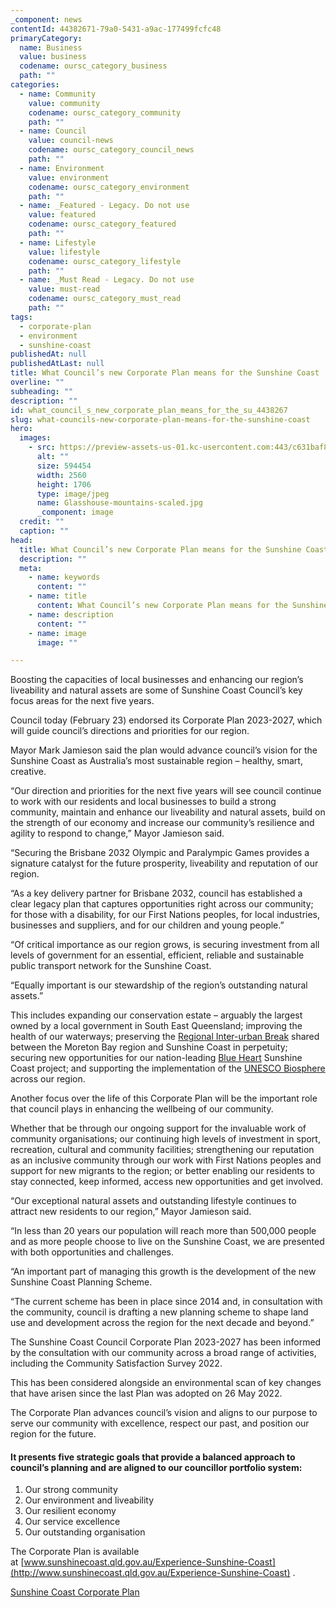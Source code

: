 ```yaml
---
_component: news
contentId: 44382671-79a0-5431-a9ac-177499fcfc48
primaryCategory:
  name: Business
  value: business
  codename: oursc_category_business
  path: ""
categories:
  - name: Community
    value: community
    codename: oursc_category_community
    path: ""
  - name: Council
    value: council-news
    codename: oursc_category_council_news
    path: ""
  - name: Environment
    value: environment
    codename: oursc_category_environment
    path: ""
  - name: _Featured - Legacy. Do not use
    value: featured
    codename: oursc_category_featured
    path: ""
  - name: Lifestyle
    value: lifestyle
    codename: oursc_category_lifestyle
    path: ""
  - name: _Must Read - Legacy. Do not use
    value: must-read
    codename: oursc_category_must_read
    path: ""
tags:
  - corporate-plan
  - environment
  - sunshine-coast
publishedAt: null
publishedAtLast: null
title: What Council’s new Corporate Plan means for the Sunshine Coast
overline: ""
subheading: ""
description: ""
id: what_council_s_new_corporate_plan_means_for_the_su_4438267
slug: what-councils-new-corporate-plan-means-for-the-sunshine-coast
hero:
  images:
    - src: https://preview-assets-us-01.kc-usercontent.com:443/c631baf8-1b46-001f-580c-d0001b68b4a8/4181c7d7-6a1f-4524-9308-225c34d1be2e/Glasshouse-mountains-scaled.jpg
      alt: ""
      size: 594454
      width: 2560
      height: 1706
      type: image/jpeg
      name: Glasshouse-mountains-scaled.jpg
      _component: image
  credit: ""
  caption: ""
head:
  title: What Council’s new Corporate Plan means for the Sunshine Coast
  description: ""
  meta:
    - name: keywords
      content: ""
    - name: title
      content: What Council’s new Corporate Plan means for the Sunshine Coast
    - name: description
      content: ""
    - name: image
      image: ""

---
```

Boosting the capacities of local businesses and enhancing our region’s liveability and natural assets are some of Sunshine Coast Council’s key focus areas for the next five years.

Council today (February 23) endorsed its Corporate Plan 2023-2027, which will guide council’s directions and priorities for our region.

Mayor Mark Jamieson said the plan would advance council’s vision for the Sunshine Coast as Australia’s most sustainable region – healthy, smart, creative.

“Our direction and priorities for the next five years will see council continue to work with our residents and local businesses to build a strong community, maintain and enhance our liveability and natural assets, build on the strength of our economy and increase our community’s resilience and agility to respond to change,” Mayor Jamieson said.

“Securing the Brisbane 2032 Olympic and Paralympic Games provides a signature catalyst for the future prosperity, liveability and reputation of our region.

“As a key delivery partner for Brisbane 2032, council has established a clear legacy plan that captures opportunities right across our community; for those with a disability, for our First Nations peoples, for local industries, businesses and suppliers, and for our children and young people.”

“Of critical importance as our region grows, is securing investment from all levels of government for an essential, efficient, reliable and sustainable public transport network for the Sunshine Coast.

“Equally important is our stewardship of the region’s outstanding natural assets.”

This includes expanding our conservation estate – arguably the largest owned by a local government in South East Queensland; improving the health of our waterways; preserving the [Regional Inter-urban Break](https://www.sunshinecoast.qld.gov.au/Development/Planning-Documents/Submissions-to-State-Government/Protection-of-Inter-urban-Break)
&#x20;shared between the Moreton Bay region and Sunshine Coast in perpetuity; securing new opportunities for our nation-leading [Blue Heart](https://www.sunshinecoast.qld.gov.au/Council/Planning-and-Projects/Major-Regional-Projects/The-Blue-Heart)
&#x20;Sunshine Coast project; and supporting the implementation of the [UNESCO Biosphere](https://www.sunshinecoast.qld.gov.au/Council/Planning-and-Projects/Major-Regional-Projects/Sunshine-Coast-Biosphere)
&#x20;across our region.

Another focus over the life of this Corporate Plan will be the important role that council plays in enhancing the wellbeing of our community.

Whether that be through our ongoing support for the invaluable work of community organisations; our continuing high levels of investment in sport, recreation, cultural and community facilities; strengthening our reputation as an inclusive community through our work with First Nations peoples and support for new migrants to the region; or better enabling our residents to stay connected, keep informed, access new opportunities and get involved.

“Our exceptional natural assets and outstanding lifestyle continues to attract new residents to our region,” Mayor Jamieson said.

“In less than 20 years our population will reach more than 500,000 people and as more people choose to live on the Sunshine Coast, we are presented with both opportunities and challenges.

“An important part of managing this growth is the development of the new Sunshine Coast Planning Scheme.

“The current scheme has been in place since 2014 and, in consultation with the community, council is drafting a new planning scheme to shape land use and development across the region for the next decade and beyond.”

The Sunshine Coast Council Corporate Plan 2023-2027 has been informed by the consultation with our community across a broad range of activities, including the Community Satisfaction Survey 2022.

This has been considered alongside an environmental scan of key changes that have arisen since the last Plan was adopted on 26 May 2022.

The Corporate Plan advances council’s vision and aligns to our purpose to serve our community with excellence, respect our past, and position our region for the future.

#### It presents five strategic goals that provide a balanced approach to council’s planning and are aligned to our councillor portfolio system:

1.  Our strong community
2.  Our environment and liveability
3.  Our resilient economy
4.  Our service excellence
5.  Our outstanding organisation

The Corporate Plan is available at [www.sunshinecoast.qld.gov.au/Experience-Sunshine-Coast](http://www.sunshinecoast.qld.gov.au/Experience-Sunshine-Coast)
.

[Sunshine Coast Corporate Plan](https://www.sunshinecoast.qld.gov.au/Experience-Sunshine-Coast/Healthy-Smart-Creative/Our-Vision)
